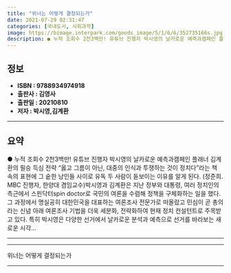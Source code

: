 ```yaml
---
title: "위너는 어떻게 결정되는가"
date: 2021-07-29 02:31:47
categories: [국내도서, 사회과학]
image: https://bimage.interpark.com/goods_image/5/1/6/6/352735166s.jpg
description: ● 누적 조회수 2천3백만! 유튜브 진행자 박시영의 날카로운 예측과캠페인 플래너 김계환의 필승 득심 전략 “옳고 그름이 아닌, 대중의 인식과 투쟁하는 것이 정치다”라는 책 속의 표현에 그 숱한 낭인들 사이로 유독 두 사람이 돋보이는 이유를 알게 된다. (정준희. MBC 진행자, 한
---
```


## **정보**

- **ISBN : 9788934974918**
- **출판사 : 김영사**
- **출판일 : 20210810**
- **저자 : 박시영,김계환**

------



## **요약**

●  누적 조회수 2천3백만! 유튜브  진행자 박시영의 날카로운 예측과캠페인 플래너 김계환의 필승 득심 전략 “옳고 그름이 아닌, 대중의 인식과 투쟁하는 것이 정치다”라는 책 속의 표현에 그 숱한 낭인들 사이로 유독 두 사람이 돋보이는 이유를 알게 된다. (정준희. MBC  진행자, 한양대 겸임교수)박시영과 김계환은 지난 정부와 대통령, 여러 정치인의 측근에서 스핀닥터spin doctor로 국민의 여론을 수렴해 정책을 구체화하는 일을 했다. 그 과정에서 명실공히 대한민국을 대표하는 여론조사 전문가로 떠올랐고 민심이 곧 총의라는 신념 아래 여론조사 기법을 더욱 세분화, 전략화하여 현재 정치 컨설턴트로 주목받고 있다. 특히 박시영은 다양한 선거에서 날카로운 분석과 예측으로 선거를 바라보는 새로운 시각...

------



------


위너는 어떻게 결정되는가 

------


